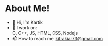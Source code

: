 # About Me!
- 👋 Hi, I’m Kartik
- 🌱 I work on:
         <div></div>
        <span>C, </span>
        <span>C++, </span>
        <span>JS, </span>
        <span>HTML, </span>
        <span>CSS, </span>
        <span>Nodejs</span>
         </div>
- 📫 How to reach me: kitrakiar73@gmail.com
